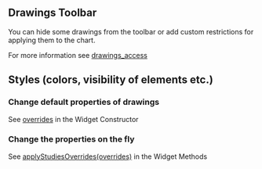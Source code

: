 ## Drawings Toolbar
You can hide some drawings from the toolbar or add custom restrictions for applying them to the chart.

For more information see [drawings_access](Widget-Constructor#drawings_access)
 
## Styles (colors, visibility of elements etc.)

### Change default properties of drawings 
 
See [overrides](Widget-Constructor#overrides) in the Widget Constructor


### Change the properties on the fly

See [applyStudiesOverrides(overrides)](Widget-Methods#applyoverridesoverrides) in the Widget Methods
